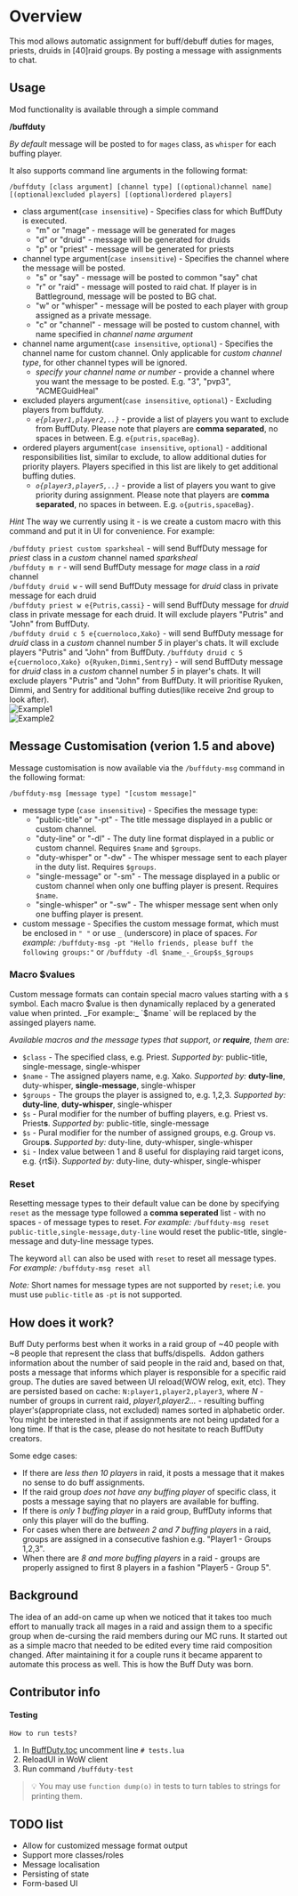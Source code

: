 Overview
========
This mod allows automatic assignment for buff/debuff duties for mages, priests, druids in [40]raid groups. By posting a message with assignments to chat.

Usage
-----
Mod functionality is available through a simple command

**/buffduty**

*By default* message will be posted to for `mages` class, as `whisper` for each buffing player.

It also supports command line arguments in the following format:

```/buffduty [class argument] [channel type] [(optional)channel name] [(optional)excluded players] [(optional)ordered players] ```

* class argument(`case insensitive`) - Specifies class for which BuffDuty is executed.
    * "m" or "mage" - message will be generated for mages
    * "d" or "druid" - message will be generated for druids
    * "p" or "priest" - message will be generated for priests
* channel type argument(`case insensitive`) - Specifies the channel where the message will be posted.
    * "s" or "say" - message will be posted to common "say" chat
    * "r" or "raid" - message will posted to raid chat. If player is in Battleground, message will be posted to BG chat.
    * "w" or "whisper" - message will be posted to each player with group assigned as a private message.
    * "c" or "channel" - message will be posted to custom channel, with name specified in *channel name argument*
* channel name argument(`case insensitive`, `optional`) - Specifies the channel name for custom channel. Only applicable for *custom channel type*, for other channel types will be ignored.
    * *specify your channel name or number* - provide a channel where you want the message to be posted. E.g. "3", "pvp3", "ACMEGuidHeal"
* excluded players argument(`case insensitive`, `optional`) - Excluding players from buffduty.
    * *`e{player1,player2,..}`* - provide a list of players you want to exclude from BuffDuty. Please note that players are **comma separated**, no spaces in between. E.g. `e{putris,spaceBag}`.
* ordered players argument(`case insensitive`, `optional`) - additional responsibilities list, similar to exclude, to allow additional duties for priority players. Players specified in this list are likely to get additional buffing duties.
    * *`o{player3,player5,..}`* - provide a list of players you want to give priority during assignment. Please note that players are **comma separated**, no spaces in between. E.g. `o{putris,spaceBag}`.
  

_Hint_
The way we currently using it - is we create a custom macro with this command and put it in UI for convenience. For example:

`/buffduty priest custom sparksheal` - will send BuffDuty message for *priest* class in a *custom* channel named *sparksheal*  
`/buffduty m r` - will send BuffDuty message for *mage* class in a *raid* channel  
`/buffduty druid w` - will send BuffDuty message for *druid* class in private message for each druid  
`/buffduty priest w e{Putris,cassi}` - will send BuffDuty message for *druid* class in private message for each druid. It will exclude players "Putris" and "John" from BuffDuty.  
`/buffduty druid c 5 e{cuernoloco,Xako}` - will send BuffDuty message for *druid* class in a *custom* channel number *5* in player's chats. It will exclude players "Putris" and "John" from BuffDuty.
`/buffduty druid c 5 e{cuernoloco,Xako} o{Ryuken,Dimmi,Sentry}` - will send BuffDuty message for *druid* class in a *custom* channel number *5* in player's chats. It will exclude players "Putris" and "John" from BuffDuty. It will prioritise Ryuken, Dimmi, and Sentry for additional buffing duties(like receive 2nd group to look after).  
![Example1](/docs/example1.png "Example for custom channel")  
![Example2](/docs/example2.png "Example usage for say channel")

Message Customisation (verion 1.5 and above)
----------------------------------------
Message customisation is now available via the `/buffduty-msg` command in the following format:

```/buffduty-msg [message type] "[custom message]"```

* message type (`case insensitive`) - Specifies the message type:
    * "public-title" or "-pt" - The title message displayed in a public or custom channel.
    * "duty-line" or "-dl" - The duty line format displayed in a public or custom channel. Requires `$name` and `$groups`.
    * "duty-whisper" or "-dw" - The whisper message sent to each player in the duty list. Requires `$groups`.
    * "single-message" or "-sm" - The message displayed in a public or custom channel when only one buffing player is present. Requires `$name`.
    * "single-whisper" or "-sw" - The whisper message sent when only one buffing player is present.
* custom message - Specifies the custom message format, which must be enclosed in `" "` or use `_` (underscore) in place of spaces. *For example:* `/buffduty-msg -pt "Hello friends, please buff the following groups:"` or `/buffduty -dl $name_-_Group$s_$groups`

### Macro $values
Custom message formats can contain special macro values starting with a `$` symbol. Each macro $value is then dynamically replaced by a generated value when printed. _For example:_ `$name` will be replaced by the assinged players name.

*Available macros and the message types that support, or **require**, them are:*
* `$class` - The specified class, e.g. Priest. _Supported by:_ public-title, single-message, single-whisper
* `$name` - The assigned players name, e.g. Xako. _Supported by:_ **duty-line**, duty-whisper, **single-message**, single-whisper
* `$groups` - The groups the player is assigned to, e.g. 1,2,3. _Supported by:_ **duty-line**, **duty-whisper**, single-whisper
* `$s` - Pural modifier for the number of buffing players, e.g. Priest vs. Priest**s**. _Supported by:_ public-title, single-message
* `$s` - Pural modifier for the number of assigned groups, e.g. Group vs. Group**s**. _Supported by:_ duty-line, duty-whisper, single-whisper
* `$i` - Index value between 1 and 8 useful for displaying raid target icons, e.g. {rt$i}. _Supported by:_ duty-line, duty-whisper, single-whisper

### Reset
Resetting message types to their default value can be done by specifying `reset` as the message type followed a **comma seperated** list - with no spaces - of message types to reset. *For example:* `/buffduty-msg reset public-title,single-message,duty-line` would reset the public-title, single-message and duty-line message types.

The keyword `all` can also be used with `reset` to reset all message types. *For example:* `/buffduty-msg reset all`

*Note:* Short names for message types are not supported by `reset`; i.e. you must use `public-title` as `-pt` is not supported.

How does it work?
-----------------
Buff Duty performs best when it works in a raid group of ~40 people with ~8 people that represent the class that buffs/dispells. 
Addon gathers information about the number of said people in the raid and, based on that, posts a message that informs which player is responsible for a specific raid group.
The duties are saved between UI reload(WOW relog, exit, etc).
They are persisted based on cache: `N:player1,player2,player3`, where *N* - number of groups in current raid, 
*player1,player2...* - resulting buffing player's(appropriate class, not excluded) names sorted in alphabetic order.
You might be interested in that if assignments are not being updated for a long time. If that is the case, please do not 
hesitate to reach BuffDuty creators.

Some edge cases:

  * If there are *less then 10 players* in raid, it posts a message that it makes no sense to do buff assignments.
  * If the raid group *does not have any buffing player* of specific class, it posts a message saying that no players are available for buffing.
  * If there is *only 1 buffing player* in a raid group, BuffDuty informs that only this player will do the buffing.
  * For cases when there are *between 2 and 7 buffing players* in a raid, groups are assigned in a consecutive fashion e.g. "Player1 - Groups 1,2,3".
  * When there are *8 and more buffing players* in a raid - groups are properly assigned to first 8 players in a fashion "Player5 - Group 5".


Background
----------
The idea of an add-on came up when we noticed that it takes too much effort to manually track all mages in a raid and assign them to a specific group when de-cursing the raid members during our MC runs. It started out as a simple macro that needed to be edited every time raid composition changed. After maintaining it for a couple runs it became apparent to automate this process as well. This is how the Buff Duty was born.

Contributor info
------------------
#### Testing

    How to run tests?
1. In [BuffDuty.toc](BuffDuty.toc) uncomment line `# tests.lua`
1. ReloadUI in WoW client
1. Run command `/buffduty-test`

> :bulb: You may use `function dump(o)` in tests to turn tables to strings for printing them.



TODO list
------------------

  * Allow for customized message format output
  * Support more classes/roles
  * Message localisation
  * Persisting of state
  * Form-based UI
  
